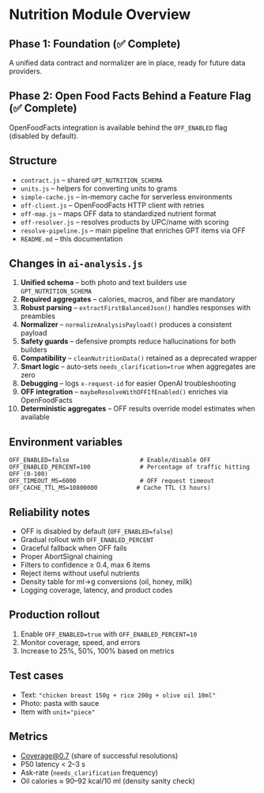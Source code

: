 # Nutrition Module Overview

## Phase 1: Foundation (✅ Complete)
A unified data contract and normalizer are in place, ready for future data providers.

## Phase 2: Open Food Facts Behind a Feature Flag (✅ Complete)
OpenFoodFacts integration is available behind the `OFF_ENABLED` flag (disabled by default).

## Structure
- `contract.js` – shared `GPT_NUTRITION_SCHEMA`
- `units.js` – helpers for converting units to grams
- `simple-cache.js` – in-memory cache for serverless environments
- `off-client.js` – OpenFoodFacts HTTP client with retries
- `off-map.js` – maps OFF data to standardized nutrient format
- `off-resolver.js` – resolves products by UPC/name with scoring
- `resolve-pipeline.js` – main pipeline that enriches GPT items via OFF
- `README.md` – this documentation

## Changes in `ai-analysis.js`
1. **Unified schema** – both photo and text builders use `GPT_NUTRITION_SCHEMA`
2. **Required aggregates** – calories, macros, and fiber are mandatory
3. **Robust parsing** – `extractFirstBalancedJson()` handles responses with preambles
4. **Normalizer** – `normalizeAnalysisPayload()` produces a consistent payload
5. **Safety guards** – defensive prompts reduce hallucinations for both builders
6. **Compatibility** – `cleanNutritionData()` retained as a deprecated wrapper
7. **Smart logic** – auto-sets `needs_clarification=true` when aggregates are zero
8. **Debugging** – logs `x-request-id` for easier OpenAI troubleshooting
9. **OFF integration** – `maybeResolveWithOFFIfEnabled()` enriches via OpenFoodFacts
10. **Deterministic aggregates** – OFF results override model estimates when available

## Environment variables
```
OFF_ENABLED=false                    # Enable/disable OFF
OFF_ENABLED_PERCENT=100              # Percentage of traffic hitting OFF (0-100)
OFF_TIMEOUT_MS=6000                  # OFF request timeout
OFF_CACHE_TTL_MS=10800000           # Cache TTL (3 hours)
```

## Reliability notes
- OFF is disabled by default (`OFF_ENABLED=false`)
- Gradual rollout with `OFF_ENABLED_PERCENT`
- Graceful fallback when OFF fails
- Proper AbortSignal chaining
- Filters to confidence ≥ 0.4, max 6 items
- Reject items without useful nutrients
- Density table for ml→g conversions (oil, honey, milk)
- Logging coverage, latency, and product codes

## Production rollout
1. Enable `OFF_ENABLED=true` with `OFF_ENABLED_PERCENT=10`
2. Monitor coverage, speed, and errors
3. Increase to 25%, 50%, 100% based on metrics

## Test cases
- Text: `"chicken breast 150g + rice 200g + olive oil 10ml"`
- Photo: pasta with sauce
- Item with `unit="piece"`

## Metrics
- Coverage@0.7 (share of successful resolutions)
- P50 latency < 2–3 s
- Ask-rate (`needs_clarification` frequency)
- Oil calories ≈ 90–92 kcal/10 ml (density sanity check)
